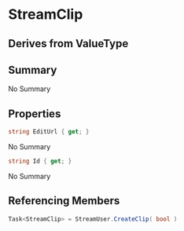 # StreamClip

## Derives from ValueType

## Summary

No Summary
## Properties

```c#
string EditUrl { get; } 
```
No Summary
```c#
string Id { get; } 
```
No Summary
## Referencing Members

```c#
Task<StreamClip> = StreamUser.CreateClip( bool ) 
```
